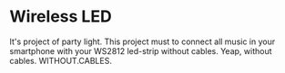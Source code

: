 Wireless LED
==========================
It's project of party light. This project must to connect all music in your smartphone with your WS2812 led-strip without cables.
Yeap, without cables.
WITHOUT.CABLES.
